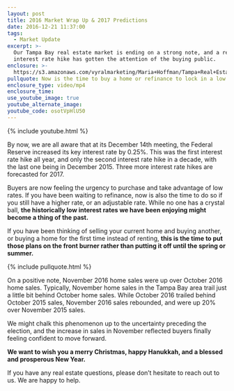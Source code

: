 ```yaml
---
layout: post
title: 2016 Market Wrap Up & 2017 Predictions
date: 2016-12-21 11:37:00
tags:
  - Market Update
excerpt: >-
  Our Tampa Bay real estate market is ending on a strong note, and a recent
  interest rate hike has gotten the attention of the buying public.
enclosure: >-
  https://s3.amazonaws.com/vyralmarketing/Maria+Hoffman/Tampa+Real+Estate-+December+Market+Update-2017+Forecast.mp4
pullquote: Now is the time to buy a home or refinance to lock in a low rate.
enclosure_type: video/mp4
enclosure_time:
use_youtube_image: true
youtube_alternate_image:
youtube_code: osotVpHlU50
---
```



{% include youtube.html %}

By now, we are all aware that at its December 14th meeting, the Federal Reserve increased its key interest rate by 0.25%. This was the first interest rate hike all year, and only the second interest rate hike in a decade, with the last one being in December 2015. Three more interest rate hikes are forecasted for 2017.

Buyers are now feeling the urgency to purchase and take advantage of low rates. If you have been waiting to refinance, now is also the time to do so if you still have a higher rate, or an adjustable rate. While no one has a crystal ball, **the historically low interest rates we have been enjoying might become a thing of the past.&nbsp;**

If you have been thinking of selling your current home and buying another, or buying a home for the first time instead of renting, **this is the time to put those plans on the front burner rather than putting it off until the spring or summer.**

{% include pullquote.html %}

On a positive note, November 2016 home sales were up over October 2016 home sales. Typically, November home sales in the Tampa Bay area trail just a little bit behind October home sales. While October 2016 trailed behind October 2015 sales, November 2016 sales rebounded, and were up 20% over November 2015 sales.

We might chalk this phenomenon up to the uncertainty preceding the election, and the increase in sales in November reflected buyers finally feeling confident to move forward.

**We want to wish you a merry Christmas, happy Hanukkah, and a blessed and prosperous New Year.**&nbsp;

If you have any real estate questions, please don’t hesitate to reach out to us. We are happy to help.